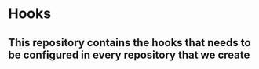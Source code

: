 # Hooks

## This repository contains the hooks that needs to be configured in every repository that we create
